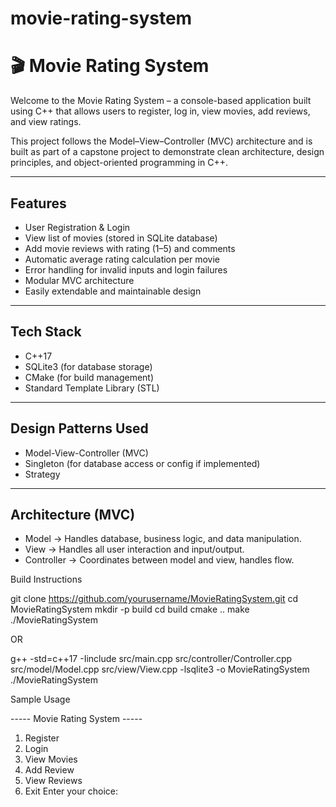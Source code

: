 # movie-rating-system
# 🎬 Movie Rating System

Welcome to the Movie Rating System – a console-based application built using C++ that allows users to register, log in, view movies, add reviews, and view ratings.

This project follows the Model–View–Controller (MVC) architecture and is built as part of a capstone project to demonstrate clean architecture, design principles, and object-oriented programming in C++.

---

##  Features

- User Registration & Login
- View list of movies (stored in SQLite database)
- Add movie reviews with rating (1–5) and comments
- Automatic average rating calculation per movie
- Error handling for invalid inputs and login failures
- Modular MVC architecture
- Easily extendable and maintainable design

---

##  Tech Stack

- C++17
- SQLite3 (for database storage)
- CMake (for build management)
- Standard Template Library (STL)

---

## Design Patterns Used

- Model-View-Controller (MVC)
- Singleton (for database access or config if implemented)
- Strategy 

---

##  Architecture (MVC)

- Model → Handles database, business logic, and data manipulation.
- View → Handles all user interaction and input/output.
- Controller → Coordinates between model and view, handles flow.

Build Instructions

git clone https://github.com/yourusername/MovieRatingSystem.git
cd MovieRatingSystem
mkdir -p build
cd build
cmake ..
make
./MovieRatingSystem

OR

g++ -std=c++17 -Iinclude src/main.cpp src/controller/Controller.cpp src/model/Model.cpp src/view/View.cpp -lsqlite3 -o MovieRatingSystem
./MovieRatingSystem

Sample Usage

----- Movie Rating System -----
1. Register
2. Login
3. View Movies
4. Add Review
5. View Reviews
6. Exit
Enter your choice:

